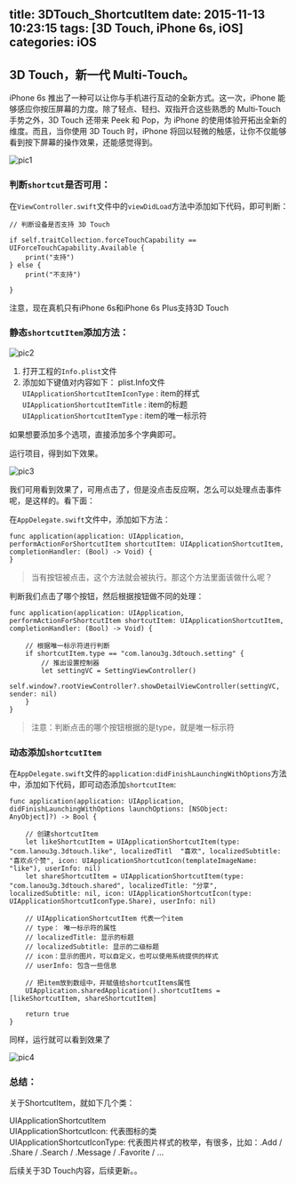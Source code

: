 title: 3DTouch_ShortcutItem
date: 2015-11-13 10:23:15
tags: [3D Touch, iPhone 6s, iOS]
categories: iOS
---
## 3D Touch，新一代 Multi‑Touch。
iPhone 6s 推出了一种可以让你与手机进行互动的全新方式。这一次，iPhone 能够感应你按压屏幕的力度。除了轻点、轻扫、双指开合这些熟悉的 Multi‑Touch 手势之外，3D Touch 还带来 Peek 和 Pop，为 iPhone 的使用体验开拓出全新的维度。而且，当你使用 3D Touch 时，iPhone 将回以轻微的触感，让你不仅能够看到按下屏幕的操作效果，还能感觉得到。

![pic1](http://ww3.sinaimg.cn/large/9c2363adgw1exgwgxs3xrj208j0gyt9t.jpg)
<!-- more -->
### 判断`shortcut`是否可用：

在`ViewController.swift`文件中的`viewDidLoad`方法中添加如下代码，即可判断：

```
// 判断设备是否支持 3D Touch

if self.traitCollection.forceTouchCapability == UIForceTouchCapability.Available {
    print("支持")
} else {
    print("不支持")

}
```

注意，现在真机只有iPhone 6s和iPhone 6s Plus支持3D Touch



### 静态`shortcutItem`添加方法：
![pic2](http://ww3.sinaimg.cn/large/9c2363adgw1exgv0wj3wnj20yl04zq57.jpg)

1. 打开工程的`Info.plist`文件
2. 添加如下键值对内容如下：
plist.Info文件
`UIApplicationShortcutItemIconType` : item的样式
`UIApplicationShortcutItemTitle` : item的标题
`UIApplicationShortcutItemType` : item的唯一标示符

如果想要添加多个选项，直接添加多个字典即可。

运行项目，得到如下效果。

![pic3](http://ww2.sinaimg.cn/large/9c2363adgw1exgw6pohltj20oa0bfmyc.jpg)

我们可用看到效果了，可用点击了，但是没点击反应啊，怎么可以处理点击事件呢，是这样的。看下面：

在`AppDelegate.swift`文件中，添加如下方法：

```
func application(application: UIApplication, performActionForShortcutItem shortcutItem: UIApplicationShortcutItem, completionHandler: (Bool) -> Void) {
}
```
>当有按钮被点击，这个方法就会被执行。那这个方法里面该做什么呢？

判断我们点击了哪个按钮，然后根据按钮做不同的处理：

```
func application(application: UIApplication, performActionForShortcutItem shortcutItem: UIApplicationShortcutItem, completionHandler: (Bool) -> Void) {

    // 根据唯一标示符进行判断
    if shortcutItem.type == "com.lanou3g.3dtouch.setting" {
        // 推出设置控制器
        let settingVC = SettingViewController()
        self.window?.rootViewController?.showDetailViewController(settingVC, sender: nil)
    }
}
```
>注意：判断点击的哪个按钮根据的是type，就是唯一标示符



### 动态添加`shortcutItem`

在`AppDelegate.swift`文件的`application:didFinishLaunchingWithOptions`方法中，添加如下代码，即可动态添加`shortcutItem`:

```
func application(application: UIApplication, didFinishLaunchingWithOptions launchOptions: [NSObject:
AnyObject]?) -> Bool {

    // 创建shortcutItem
    let likeShortcutItem = UIApplicationShortcutItem(type: "com.lanou3g.3dtouch.like", localizedTitl  "喜欢", localizedSubtitle: "喜欢点个赞", icon: UIApplicationShortcutIcon(templateImageName: "like"), userInfo: nil)
    let shareShortcutItem = UIApplicationShortcutItem(type: "com.lanou3g.3dtouch.shared", localizedTitle: "分享", localizedSubtitle: nil, icon: UIApplicationShortcutIcon(type: UIApplicationShortcutIconType.Share), userInfo: nil)

    // UIApplicationShortcutItem 代表一个item
    // type： 唯一标示符的属性
    // localizedTitle: 显示的标题
    // localizedSubtitle: 显示的二级标题
    // icon：显示的图片，可以自定义，也可以使用系统提供的样式
    // userInfo: 包含一些信息

    // 把item放到数组中，并赋值给shortcutItems属性
    UIApplication.sharedApplication().shortcutItems = [likeShortcutItem, shareShortcutItem]

    return true
}
```
同样，运行就可以看到效果了

![pic4](http://ww1.sinaimg.cn/large/9c2363adgw1exgw74cvw2j20ni0ekjsw.jpg)


### 总结：

关于ShortcutItem，就如下几个类：
>
UIApplicationShortcutItem  
UIApplicationShortcutIcon: 代表图标的类  
UIApplicationShortcutIconType: 代表图片样式的枚举，有很多，比如：.Add / .Share / .Search / .Message / .Favorite / …
>
后续关于3D Touch内容，后续更新。。